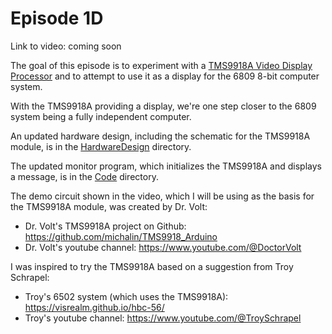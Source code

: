 # Episode 1D

Link to video: coming soon

The goal of this episode is to experiment with a
[TMS9918A Video Display Processor](https://en.wikipedia.org/wiki/TMS9918)
and to attempt to use it as a display for the 6809 8-bit computer system.

With the TMS9918A providing a display, we're one step closer to the
6809 system being a fully independent computer.

An updated hardware design, including the schematic for the TMS9918A 
module, is in the [HardwareDesign](HardwareDesign) directory.

The updated monitor program, which initializes the TMS9918A and
displays a message, is in the [Code](Code) directory.

The demo circuit shown in the video, which I will be using as the
basis for the TMS9918A module, was created by Dr. Volt:

* Dr. Volt's TMS9918A project on Github: <https://github.com/michalin/TMS9918_Arduino>
* Dr. Volt's youtube channel: <https://www.youtube.com/@DoctorVolt>

I was inspired to try the TMS9918A based on a suggestion from
Troy Schrapel:

* Troy's 6502 system (which uses the TMS9918A): <https://visrealm.github.io/hbc-56/>
* Troy's youtube channel: <https://www.youtube.com/@TroySchrapel>
